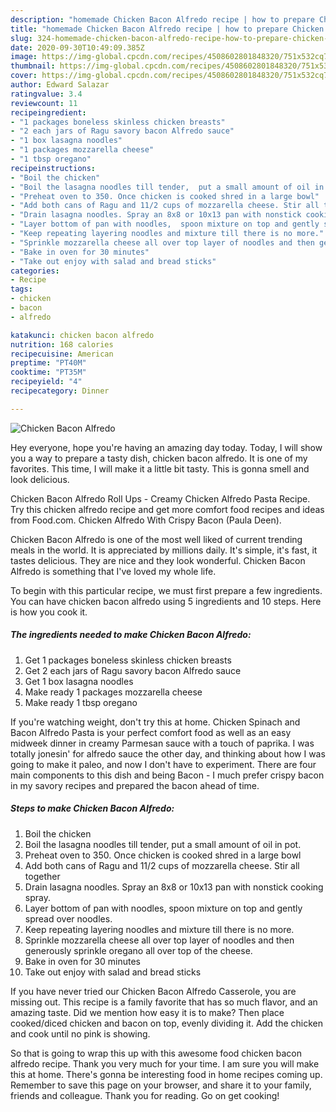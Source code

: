 ```yaml
---
description: "homemade Chicken Bacon Alfredo recipe | how to prepare Chicken Bacon Alfredo"
title: "homemade Chicken Bacon Alfredo recipe | how to prepare Chicken Bacon Alfredo"
slug: 324-homemade-chicken-bacon-alfredo-recipe-how-to-prepare-chicken-bacon-alfredo
date: 2020-09-30T10:49:09.385Z
image: https://img-global.cpcdn.com/recipes/4508602801848320/751x532cq70/chicken-bacon-alfredo-recipe-main-photo.jpg
thumbnail: https://img-global.cpcdn.com/recipes/4508602801848320/751x532cq70/chicken-bacon-alfredo-recipe-main-photo.jpg
cover: https://img-global.cpcdn.com/recipes/4508602801848320/751x532cq70/chicken-bacon-alfredo-recipe-main-photo.jpg
author: Edward Salazar
ratingvalue: 3.4
reviewcount: 11
recipeingredient:
- "1 packages boneless skinless chicken breasts"
- "2 each jars of Ragu savory bacon Alfredo sauce"
- "1 box lasagna noodles"
- "1 packages mozzarella cheese"
- "1 tbsp oregano"
recipeinstructions:
- "Boil the chicken"
- "Boil the lasagna noodles till tender,  put a small amount of oil in pot."
- "Preheat oven to 350. Once chicken is cooked shred in a large bowl"
- "Add both cans of Ragu and 11/2 cups of mozzarella cheese. Stir all together"
- "Drain lasagna noodles. Spray an 8x8 or 10x13 pan with nonstick cooking spray."
- "Layer bottom of pan with noodles,  spoon mixture on top and gently spread over noodles."
- "Keep repeating layering noodles and mixture till there is no more."
- "Sprinkle mozzarella cheese all over top layer of noodles and then generously sprinkle oregano all over top of the cheese."
- "Bake in oven for 30 minutes"
- "Take out enjoy with salad and bread sticks"
categories:
- Recipe
tags:
- chicken
- bacon
- alfredo

katakunci: chicken bacon alfredo 
nutrition: 168 calories
recipecuisine: American
preptime: "PT40M"
cooktime: "PT35M"
recipeyield: "4"
recipecategory: Dinner

---
```



![Chicken Bacon Alfredo](https://img-global.cpcdn.com/recipes/4508602801848320/751x532cq70/chicken-bacon-alfredo-recipe-main-photo.jpg)

Hey everyone, hope you're having an amazing day today. Today, I will show you a way to prepare a tasty dish, chicken bacon alfredo. It is one of my favorites. This time, I will make it a little bit tasty. This is gonna smell and look delicious.

Chicken Bacon Alfredo Roll Ups - Creamy Chicken Alfredo Pasta Recipe. Try this chicken alfredo recipe and get more comfort food recipes and ideas from Food.com. Chicken Alfredo With Crispy Bacon (Paula Deen).

Chicken Bacon Alfredo is one of the most well liked of current trending meals in the world. It is appreciated by millions daily. It's simple, it's fast, it tastes delicious. They are nice and they look wonderful. Chicken Bacon Alfredo is something that I've loved my whole life.


To begin with this particular recipe, we must first prepare a few ingredients. You can have chicken bacon alfredo using 5 ingredients and 10 steps. Here is how you cook it.

<!--inarticleads1-->

##### The ingredients needed to make Chicken Bacon Alfredo:

1. Get 1 packages boneless skinless chicken breasts
1. Get 2 each jars of Ragu savory bacon Alfredo sauce
1. Get 1 box lasagna noodles
1. Make ready 1 packages mozzarella cheese
1. Make ready 1 tbsp oregano


If you&#39;re watching weight, don&#39;t try this at home. Chicken Spinach and Bacon Alfredo Pasta is your perfect comfort food as well as an easy midweek dinner in creamy Parmesan sauce with a touch of paprika. I was totally jonesin&#39; for alfredo sauce the other day, and thinking about how I was going to make it paleo, and now I don&#39;t have to experiment. There are four main components to this dish and being Bacon - I much prefer crispy bacon in my savory recipes and prepared the bacon ahead of time. 

<!--inarticleads2-->

##### Steps to make Chicken Bacon Alfredo:

1. Boil the chicken
1. Boil the lasagna noodles till tender,  put a small amount of oil in pot.
1. Preheat oven to 350. Once chicken is cooked shred in a large bowl
1. Add both cans of Ragu and 11/2 cups of mozzarella cheese. Stir all together
1. Drain lasagna noodles. Spray an 8x8 or 10x13 pan with nonstick cooking spray.
1. Layer bottom of pan with noodles,  spoon mixture on top and gently spread over noodles.
1. Keep repeating layering noodles and mixture till there is no more.
1. Sprinkle mozzarella cheese all over top layer of noodles and then generously sprinkle oregano all over top of the cheese.
1. Bake in oven for 30 minutes
1. Take out enjoy with salad and bread sticks


If you have never tried our Chicken Bacon Alfredo Casserole, you are missing out. This recipe is a family favorite that has so much flavor, and an amazing taste. Did we mention how easy it is to make? Then place cooked/diced chicken and bacon on top, evenly dividing it. Add the chicken and cook until no pink is showing. 

So that is going to wrap this up with this awesome food chicken bacon alfredo recipe. Thank you very much for your time. I am sure you will make this at home. There's gonna be interesting food in home recipes coming up. Remember to save this page on your browser, and share it to your family, friends and colleague. Thank you for reading. Go on get cooking!
